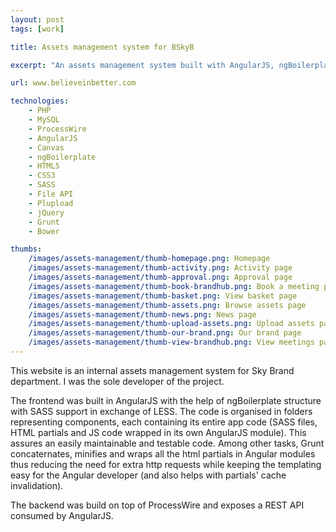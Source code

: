 ```yaml
---
layout: post
tags: [work]

title: Assets management system for BSkyB

excerpt: "An assets management system built with AngularJS, ngBoilerplate, SASS and PHP / ProcessWire."

url: www.believeinbetter.com

technologies:
    - PHP
    - MySQL
    - ProcessWire
    - AngularJS
    - Canvas
    - ngBoilerplate
    - HTML5
    - CSS3
    - SASS
    - File API
    - Plupload
    - jQuery
    - Grunt
    - Bower

thumbs:
    /images/assets-management/thumb-homepage.png: Homepage
    /images/assets-management/thumb-activity.png: Activity page
    /images/assets-management/thumb-approval.png: Approval page
    /images/assets-management/thumb-book-brandhub.png: Book a meeting page
    /images/assets-management/thumb-basket.png: View basket page
    /images/assets-management/thumb-assets.png: Browse assets page
    /images/assets-management/thumb-news.png: News page
    /images/assets-management/thumb-upload-assets.png: Upload assets page
    /images/assets-management/thumb-our-brand.png: Our brand page
    /images/assets-management/thumb-view-brandhub.png: View meetings page 
---
```


This website is an internal assets management system for Sky Brand department. I was the sole developer of the project.

The frontend was built in AngularJS with the help of ngBoilerplate structure with SASS support in exchange of LESS. The code is organised in folders representing components, each containing its entire app code (SASS files, HTML partials and JS code wrapped in its own AngularJS module). This assures an easily maintainable and testable code. Among other tasks, Grunt concaternates, minifies and wraps all the html partials in Angular modules thus reducing the need for extra http requests while keeping the templating easy for the Angular developer (and also helps with partials' cache invalidation).

The backend was build on top of ProcessWire and exposes a REST API consumed by AngularJS.
